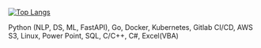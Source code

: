 [![Top Langs](https://github-readme-stats.vercel.app/api/top-langs/?username=fkurushin)](https://github.com/anuraghazra/github-readme-stats)


Python (NLP, DS, ML, FastAPI), Go, Docker, Kubernetes, Gitlab CI/CD, AWS S3, Linux, Power Point, SQL, C/C++, C#, Excel(VBA)

